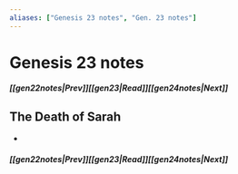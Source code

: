 ```yaml
---
aliases: ["Genesis 23 notes", "Gen. 23 notes"]
---
```

# Genesis 23 notes
##### <span class=arrow-left></span>[[gen22notes|Prev]]<span class=navigation-separator></span>[[gen23|Read]]<span class=navigation-separator></span>[[gen24notes|Next]]<span class=arrow-right></span>
## The Death of Sarah
- 
##### <span class=arrow-left></span>[[gen22notes|Prev]]<span class=navigation-separator></span>[[gen23|Read]]<span class=navigation-separator></span>[[gen24notes|Next]]<span class=arrow-right></span>